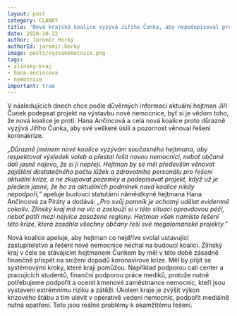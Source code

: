 ```yaml
---
layout: post
category: CLANKY
title: 'Nová krajská koalice vyzývá Jiřího Čunka, aby nepodepisoval projekt nové nemocnice'
date: 2020-10-22
author: Jaromír Horký
authorId: jaromir.horky
image: posts/vyzvanemocnice.png
tags: 
- zlinsky-kraj
- hana-ancincova
- nemocnice
important: true
---
```

V následujících dnech chce podle důvěrných informací aktuální hejtman Jiří Čunek podepsat projekt na výstavbu nové nemocnice, byť si je vědom toho, že nová koalice je proti. Hana Ančincová a celá nová koalice proto důrazně vyzývá Jiřího Čunka, aby své veškeré úsilí a pozornost věnoval řešení koronakrize.

*„Důrazně jménem nové koalice vyzývám současného hejtmana, aby respektoval výsledek voleb a přestal řešit novou nemocnici, neboť občané dali jasně najevo, že si ji nepřejí. Hejtman by se měl především věnovat zajištění dostatečného počtu lůžek a zdravotního personálu pro řešení aktuální krize, a ne zkupovat pozemky a podepisovat projekt, když už je předem jasné, že ho za aktuálních podmínek nová koalice nikdy nepodpoří,”* apeluje budoucí statutární náměstkyně hejtmana Hana Ančincová za Piráty a dodává: *„Pro svůj pomník je ochotný udělat evidentně cokoliv. Zlínský kraj má na víc a zaslouží si v této situaci opravdovou péči, neboť patří mezi nejvíce zasažené regiony. Hejtman však namísto řešení této krize, která zasáhla všechny občany řeší své megalomanské projekty.”*

Nová koalice apeluje, aby hejtman co nejdříve svolal ustavující zastupitelstvo a řešení nové nemocnice nechal na budoucí koalici. Zlínský kraj v čele se stávajícím hejtmanem Čunkem by měl v této době zásadně finančně přispět na snížení dopadů koronavirove krize. Měl by přijít se systémovými kroky, které kraji pomůžou. Například podporou call center a pracujících studentů, finanční podporou práce mediků, protože nutně potřebujeme podpořit a ocenit kmenové zaměstnance nemocnic, kteří jsou vystaveni extrémnímu riziku a zátěži. Úkolem kraje je zvýšit výkon krizového štábu a tím ulevit v operativě vedeni nemocnic, podpořit mediálně nutná opatření. Toto jsou reálné problémy k okamžitému řešení.
